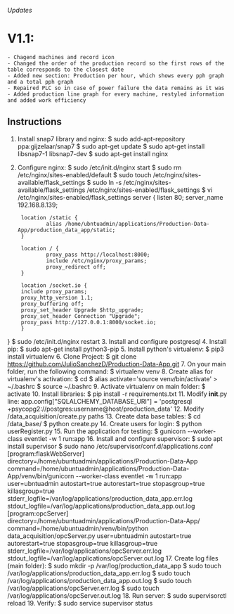 *Updates*

#  V1.1:
    - Chagend machines and record icon
    - Changed the order of the production record so the first rows of the table corresponds to the closest date
    - Added new section: Production per hour, which shows every pph graph and a total pph graph
    - Repaired PLC so in case of power failure the data remains as it was
    - Added production line graph for every machine, restyled information and added work efficiency





## Instructions

1. Install snap7 library and nginx:
    $ sudo add-apt-repository ppa:gijzelaar/snap7
    $ sudo apt-get update
    $ sudo apt-get install libsnap7-1 libsnap7-dev
    $ sudo apt-get install nginx
2. Configure nginx:
    $ sudo /etc/init.d/nginx start
    $ sudo rm /etc/nginx/sites-enabled/default
    $ sudo touch /etc/nginx/sites-available/flask_settings
    $ sudo ln -s /etc/nginx/sites-available/flask_settings /etc/nginx/sites-enabled/flask_settings
    $ vi /etc/nginx/sites-enabled/flask_settings
        server {
        listen 80;
        server_name 192.168.8.139;

        location /static {
                alias /home/ubntuadmin/applications/Production-Data-App/production_data_app/static;
        }

        location / {
                proxy_pass http://localhost:8000;
                include /etc/nginx/proxy_params;
                proxy_redirect off;
        }

        location /socket.io {
        include proxy_params;
        proxy_http_version 1.1;
        proxy_buffering off;
        proxy_set_header Upgrade $http_upgrade;
        proxy_set_header Connection "Upgrade";
        proxy_pass http://127.0.0.1:8000/socket.io;
        }
}
    $ sudo /etc/init.d/nginx restart
3. Install and configure postgresql
4. Install pip:
    $ sudo apt-get install python3-pip
5. Install python's virtualenv:
    $ pip3 install virtualenv
6. Clone Project:
    $ git clone https://github.com/JulioSanchezD/Production-Data-App.git
7. On your main folder, run the following command:
    $ virtualenv venv
8. Create alias for virtualenv's activation:
    $ cd
    $ alias activate='source venv/bin/activate' > ~/.bashrc
    $ source ~/.bashrc
9. Activate virtualenv on main folder:
    $ activate
10. Install libraries:
    $ pip install -r requirements.txt
11. Modify __init__.py line: app.config["SQLALCHEMY_DATABASE_URI"] = 'postgresql                  +psycopg2://postgres:username@host/production_data'
12. Modify /data_acquisition/create.py paths
13. Create data base tables:
    $ cd /data_base/
    $ python create.py
14. Create users for login:
    $ python userRegister.py
15. Run the application for testing:
    $ gunicorn --worker-class eventlet -w 1 run:app
16. Install and configure supervisor:
    $ sudo apt install supervisor
    $ sudo nano /etc/supervisor/conf.d/applications.conf
        [program:flaskWebServer]
        directory=/home/ubuntuadmin/applications/Production-Data-App
        command=/home/ubuntuadmin/applications/Production-Data-App/venv/bin/gunicorn --worker-class eventlet -w 1 run:app
        user=ubntuadmin
        autostart=true
        autorestart=true
        stopasgroup=true
        killasgroup=true
        stderr_logfile=/var/log/applications/production_data_app.err.log
        stdout_logfile=/var/log/applications/production_data_app.out.log
        [program:opcServer]
        directory=/home/ubuntuadmin/applications/Production-Data-App/
        command=/home/ubuntuadmin/venv/bin/python data_acquisition/opcServer.py
        user=ubntuadmin
        autostart=true
        autorestart=true
        stopasgroup=true
        killasgroup=true
        stderr_logfile=/var/log/applications/opcServer.err.log
        stdout_logfile=/var/log/applications/opcServer.out.log
17. Create log files (main folder):
    $ sudo mkdir -p /var/log/production_data_app
    $ sudo touch /var/log/applications/production_data_app.err.log
    $ sudo touch /var/log/applications/production_data_app.out.log
    $ sudo touch /var/log/applications/opcServer.err.log
    $ sudo touch /var/log/applications/opcServer.out.log
18. Run server:
    $ sudo supervisorctl reload
19. Verify:
    $ sudo service supervisor status